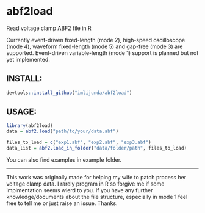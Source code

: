 # abf2load
Read voltage clamp ABF2 file in R

Currently event-driven fixed-length (mode 2), high-speed oscilloscope (mode 4), waveform fixed-length (mode 5) and gap-free (mode 3) are supported. Event-driven variable-length (mode 1) support is planned but not yet implemented.

## INSTALL:
```r
devtools::install_github("imlijunda/abf2load")
```

## USAGE:
```r
library(abf2load)
data = abf2.load("path/to/your/data.abf")

files_to_load = c("exp1.abf", "exp2.abf", "exp3.abf")
data_list = abf2.load_in_folder("data/folder/path", files_to_load)
```

You can also find examples in example folder.

---
This work was originally made for helping my wife to patch process her voltage clamp data. I rarely program in R so forgive me if some implmentation seems wierd to you. If you have any further knowledge/documents about the file structure, especially in mode 1 feel free to tell me or just raise an issue. Thanks.
